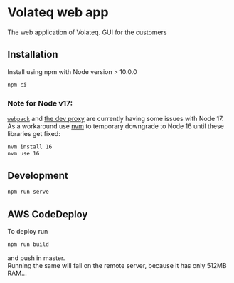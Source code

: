 # Volateq web app

The web application of Volateq. GUI for the customers

## Installation

Install using npm with Node version > 10.0.0

```sh
npm ci
```

### Note for Node v17:

[`webpack`](https://github.com/webpack/webpack/issues/14532) and [the dev proxy](https://github.com/vitejs/vite/issues/4794) are currently having some issues with Node 17.  
As a workaround use [nvm](https://nvm.sh/) to temporary downgrade to Node 16 until these libraries get fixed:

```sh
nvm install 16
nvm use 16
```

## Development

```sh
npm run serve
```

## AWS CodeDeploy

To deploy run

```sh
npm run build
```

and push in master.  
Running the same will fail on the remote server, because it has only 512MB RAM...
